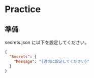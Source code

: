 # Practice

## 準備

secrets.json に以下を設定してください。

```json
{
  "Secrets": {
    "Message": "{適切に設定してください}"
  }
}
```
